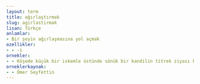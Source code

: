 ```yaml
---
layout: term
title: ağırlaştırmak
slug: agirlastirmak
lisan: Türkçe
anlamlar:
- Bir şeyin ağırlaşmasına yol açmak
ozellikler:
- - -i
ornekler:
- - Köşede küçük bir iskemle üstünde sönük bir kandilin titrek ziyası beyaz sakalını, renksiz yüzünü madenî bir küsuf nuruyla yaldızlıyor, odadaki kabir sükûnunu sanki daha ziyade ağırlaştırıyordu.
orneklerkaynak:
- - Ömer Seyfettin
---
```

